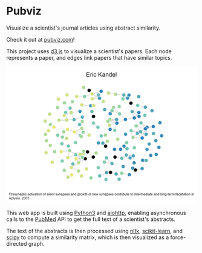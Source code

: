 # Pubviz
Visualize a scientist's journal articles using abstract similarity.

Check it out at [pubviz.com](http://pubviz.com)!  

This project uses [d3.js](http://d3js.org/) to visualize a scientist's papers. Each node represents a paper, and edges link papers that have similar topics.

![The resulting graph for nobel laureate Eric Kandel!](kandel.png) 

This web app is built using [Python3](https://docs.python.org/3/) and [aiohttp](http://aiohttp.readthedocs.org/en/stable/), enabling asynchronous calls to the [PubMed](http://www.ncbi.nlm.nih.gov/pubmed) API to get the full text of a scientist's abstracts.

The text of the abstracts is then processed using [nltk](http://www.nltk.org/), [scikit-learn](http://scikit-learn.org/stable/), and [scipy](http://www.scipy.org/) to compute a similarity matrix, which is then visualized as a force-directed graph.






